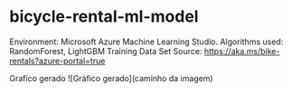 # bicycle-rental-ml-model
Environment: Microsoft Azure Machine Learning Studio.
Algorithms used: RandomForest, LightGBM
Training Data Set Source: https://aka.ms/bike-rentals?azure-portal=true

Grafico gerado
![Gráfico gerado](caminho da imagem)
